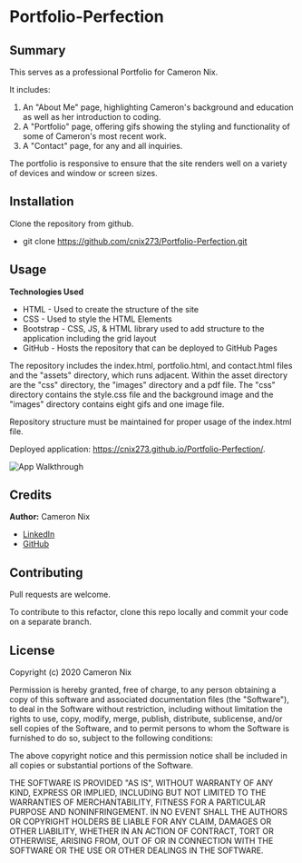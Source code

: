 # Portfolio-Perfection

## Summary

This serves as a professional Portfolio for Cameron Nix.

It includes:
1. An "About Me" page, highlighting Cameron's background and education as well as her introduction to coding.
1. A "Portfolio" page, offering gifs showing the styling and functionality of some of Cameron's most recent work.
1. A "Contact" page, for any and all inquiries.

The portfolio is responsive to ensure that the site renders well on a variety of devices and window or screen sizes.

## Installation

Clone the repository from github.

* git clone https://github.com/cnix273/Portfolio-Perfection.git

## Usage

**Technologies Used**
* HTML - Used to create the structure of the site
* CSS - Used to style the HTML Elements
* Bootstrap - CSS, JS, & HTML library used to add structure to the application including the grid layout
* GitHub - Hosts the repository that can be deployed to GitHub Pages

The repository includes the index.html, portfolio.html, and contact.html files and the "assets" directory, which runs adjacent. Within the asset directory are the "css" directory, the "images" directory and a pdf file. The "css" directory contains the style.css file and the background image and the "images" directory contains eight gifs and one image file.

Repository structure must be maintained for proper usage of the index.html file.

Deployed application: https://cnix273.github.io/Portfolio-Perfection/.

![App Walkthrough](https://github.com/cnix273/Portfolio-Perfection/blob/main/assets/images/Portfolio_walkthrough.gif)

## Credits

**Author:** Cameron Nix
* [LinkedIn](https://www.linkedin.com/in/cameron-nix-a74aa1109/)
* [GitHub](https://github.com/cnix273)

## Contributing

Pull requests are welcome.

To contribute to this refactor, clone this repo locally and commit your code on a separate branch.

## License

Copyright (c) 2020 Cameron Nix

Permission is hereby granted, free of charge, to any person obtaining a copy
of this software and associated documentation files (the "Software"), to deal
in the Software without restriction, including without limitation the rights
to use, copy, modify, merge, publish, distribute, sublicense, and/or sell
copies of the Software, and to permit persons to whom the Software is
furnished to do so, subject to the following conditions:

The above copyright notice and this permission notice shall be included in all
copies or substantial portions of the Software.

THE SOFTWARE IS PROVIDED "AS IS", WITHOUT WARRANTY OF ANY KIND, EXPRESS OR
IMPLIED, INCLUDING BUT NOT LIMITED TO THE WARRANTIES OF MERCHANTABILITY,
FITNESS FOR A PARTICULAR PURPOSE AND NONINFRINGEMENT. IN NO EVENT SHALL THE
AUTHORS OR COPYRIGHT HOLDERS BE LIABLE FOR ANY CLAIM, DAMAGES OR OTHER
LIABILITY, WHETHER IN AN ACTION OF CONTRACT, TORT OR OTHERWISE, ARISING FROM,
OUT OF OR IN CONNECTION WITH THE SOFTWARE OR THE USE OR OTHER DEALINGS IN THE
SOFTWARE.